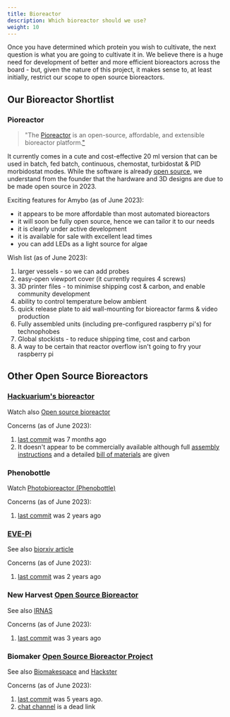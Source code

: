 ```yaml
---
title: Bioreactor
description: Which bioreactor should we use?
weight: 10
---
```


Once you have determined which protein you wish to cultivate, the next question is what you are going to cultivate it in.  We believe there is a huge need for development of better and more efficient bioreactors across the board - but, given the nature of this project, it makes sense to, at least initially, restrict our scope to open source bioreactors.

## Our Bioreactor Shortlist

### Pioreactor
> "The [Pioreactor](https://pioreactor.com) is an open-source, affordable, and extensible bioreactor platform.["](https://docs.pioreactor.com/user-guide/introduction)

It currently comes in a cute and cost-effective 20 ml version that can be used in batch, fed batch, continuous, chemostat, turbidostat & PID morbidostat modes.  While the software is already [open source](https://github.com/pioreactor/), we understand from the founder that the hardware and 3D designs are due to be made open source in 2023.

Exciting features for Amybo (as of June 2023):

* it appears to be more affordable than most automated bioreactors
* it will soon be fully open source, hence we can tailor it to our needs
* it is clearly under active development
* it is available for sale with excellent lead times
* you can add LEDs as a light source for algae

Wish list (as of June 2023):

1. larger vessels - so we can add probes
1. easy-open viewport cover (it currently requires 4 screws)
1. 3D printer files - to minimise shipping cost & carbon, and enable community development
1. ability to control temperature below ambient
1. quick release plate to aid wall-mounting for bioreactor farms & video production
1. Fully assembled units (including pre-configured raspberry pi's) for technophobes
1. Global stockists - to reduce shipping time, cost and carbon
1. A way to be certain that reactor overflow isn't going to fry your raspberry pi

## Other Open Source Bioreactors

### [Hackuarium's bioreactor](https://hackuarium.github.io/bioreactor/)

Watch also [Open source bioreactor](https://www.youtube.com/watch?v=2KjGlIgatn0)

Concerns (as of June 2023):

1. [last commit](https://github.com/Hackuarium/bioreactor) was 7 months ago
2. It doesn't appear to be commercially available although full [assembly instructions](https://hackuarium.github.io/bioreactor/making/assembling/) and a detailed [bill of materials](https://hackuarium.github.io/bioreactor/making/bom/) are given

### Phenobottle

Watch [Photobioreactor (Phenobottle)](https://www.youtube.com/playlist?list=PL7MuBo62sNuamlGr7JvWv_NYDa8W65VWL)

Concerns (as of June 2023):

1. [last commit](https://github.com/HarveyBates/Phenobottle) was 2 years ago

### [EVE-Pi](https://doi.org/10.7554/eLife.83067)

See also [biorxiv article](https://www.biorxiv.org/content/10.1101/729434v2.full)

Concerns (as of June 2023):

1. [last commit](https://github.com/vishhvaan/eve-pi) was 2 years ago

### New Harvest [Open Source Bioreactor](https://new-harvest.org/initiatives/open-source-bioreactor/)

See also [IRNAS](https://www.irnas.eu/can-custom-technology-change-the-way-we-do-cellag-research/)

Concerns (as of June 2023):

1. [last commit](https://github.com/IRNAS/newharvest-modular-bioreactor-v2) was 3 years ago

### Biomaker [Open Source Bioreactor Project](https://openbioeconomy.org/projects/open-source-bioreactor/)

See also [Biomakespace](https://biomake.space/home/projects/open-source-bioreactor) and [Hackster](https://www.hackster.io/open-bioeconomy-lab/microbial-bioreactor-d7f61b)

Concerns (as of June 2023):

1. [last commit](https://github.com/Biomaker/2018-opensourcebioreactor) was 5 years ago.
2. [chat channel](https://chat.biomake.space/members/channels/open-source-bioreactor) is a dead link

<br>